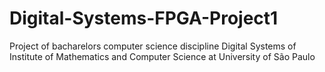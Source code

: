 # Digital-Systems-FPGA-Project1
Project of bacharelors computer science discipline Digital Systems of Institute of Mathematics and Computer Science at University of São Paulo
